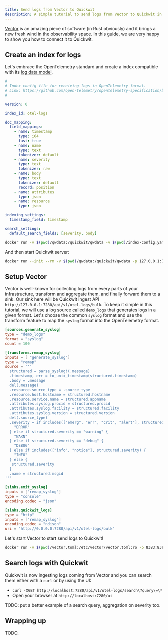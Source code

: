 ```yaml
---
title: Send logs from Vector to Quickwit
description: A simple tutorial to send logs from Vector to Quickwit in a few minutes.
---
```


[Vector](https://vector.dev/) is an amazing piece of software (in Rust obviously) and it brings a new fresh wind in the observability space.
In this guide, we are very happy to show you how to connect it to Quickwit.

## Create an index for logs

Let's embrace the OpenTelemetry standard and create a index compatible with its [log data model](https://github.com/open-telemetry/opentelemetry-specification/blob/main/specification/logs/data-model.md).

```yaml title="index-config.yaml"
#
# Index config file for receiving logs in OpenTelemetry format.
# Link: https://github.com/open-telemetry/opentelemetry-specification/blob/main/specification/logs/data-model.md
#

version: 0

index_id: otel-logs

doc_mapping:
  field_mappings:
    - name: timestamp
      type: i64
      fast: true
    - name: name
      type: text
      tokenizer: default
    - name: severity
      type: text
      tokenizer: raw
    - name: body
      type: text
      tokenizer: default
      record: position
    - name: attributes
      type: json
    - name: resource
      type: json

indexing_settings:
  timestamp_field: timestamp

search_settings:
  default_search_fields: [severity, body]
```


```bash
docker run -v $(pwd)/qwdata:/quickwit/qwdata -v $(pwd)/index-config.yaml:/quickwit/index-config.yaml index create --index-config /quickwit/index-config.yaml
```

And then start Quickwit server:
```bash
docker run --init --rm -v $(pwd)/qwdata:/quickwit/qwdata -p 127.0.0.1:7280:7280 quickwit/quickwit run
```


## Setup Vector

Vector is well-known for collecting logs from every parts of your infrastructure, transform and aggregate them, and finally forward them to a sink.
Our sink here will be Quickwit ingest API `http://127.0.0.1:7280/api/v1/otel-logs/bulk`.
To keep it simple in this tutorial, we will use a log source called `demo_logs` that generates logs in a given format. Let's choose the common `syslog` format
and use the transform feature to map the `syslog` format into the OpenTelemetry format.  


```toml title=vector.toml
[sources.generate_syslog]
type = "demo_logs"
format = "syslog"
count = 100

[transforms.remap_syslog]
inputs = [ "generate_syslog"]
type = "remap"
source = '''
  structured = parse_syslog!(.message)
  .timestamp, err = to_unix_timestamp(structured.timestamp)
  .body = .message
  del(.message)
  .resource.source_type = .source_type
  .resource.host.hostname = structured.hostname
  .resource.service.name = structured.appname
  .attributes.syslog.procid = structured.procid
  .attributes.syslog.facility = structured.facility
  .attributes.syslog.version = structured.version
  del(.source_type)
  .severity = if includes(["emerg", "err", "crit", "alert"], structured.severity) {
    "ERROR"
  } else if structured.severity == "warning" {
    "WARN"
  } else if structured.severity == "debug" {
    "DEBUG"
  } else if includes(["info", "notice"], structured.severity) {
    "INFO"
  } else {
   structured.severity
  }
  .name = structured.msgid
'''

[sinks.emit_syslog]
inputs = ["remap_syslog"]
type = "console"
encoding.codec = "json"

[sinks.quickwit_logs]
type = "http"
inputs = ["remap_syslog"]
encoding.codec = "ndjson"
uri = "http://0.0.0.0:7280/api/v1/otel-logs/bulk"
```

Let's start Vector to start send logs to Quickwit!

```bash
docker run -v $(pwd)/vector.toml:/etc/vector/vector.toml:ro -p 8383:8383 timberio/vector:0.21.2-distroless-libc
```

## Search logs with Quickwit

Quickwit is now ingesting logs coming from Vector and you can search them either with a `curl` or by using the UI:
- `curl -XGET http://localhost:7280/api/v1/otel-logs/search\?query\=\*`
- Open your browser at `http://localhost:7280/ui`

TODO: put a better example of a search query, aggregation on severity too.

## Wrapping up

TODO.
